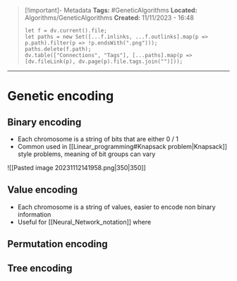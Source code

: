 > [!important]- Metadata
> **Tags:** #GeneticAlgorithms
> **Located:** Algorithms/GeneticAlgorithms
> **Created:** 11/11/2023 - 16:48
> ```dataviewjs
> let f = dv.current().file;
> let paths = new Set([...f.inlinks, ...f.outlinks].map(p => p.path).filter(p => !p.endsWith(".png")));
> paths.delete(f.path);
> dv.table(["Connections", "Tags"], [...paths].map(p => [dv.fileLink(p), dv.page(p).file.tags.join("")]));
> ```

___
# Genetic encoding

## Binary encoding 
- Each chromosome is a string of bits that are either 0 / 1
- Common used in [[Linear_programming#Knapsack problem|Knapsack]] style problems, meaning of bit groups can vary 

![[Pasted image 20231112141958.png|350|350]]
## Value encoding 
- Each chromosome is a string of values, easier to encode non binary information
- Useful for [[Neural_Network_notation]] where


## Permutation encoding 

## Tree encoding 
